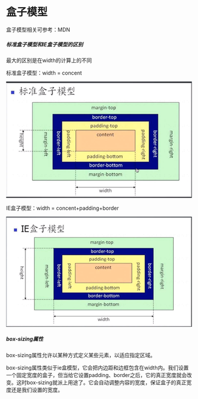 # 盒子模型

盒子模型相关可参考：MDN

##### 标准盒子模型和IE盒子模型的区别

最大的区别是在width的计算上的不同

标准盒子模型：width = concent


![标准盒子模型](img/标准盒子模型.png)


IE盒子模型：width = concent+padding+border

![ie盒子模型](img/ie盒子模型.png)


##### box-sizing属性

box-sizing属性允许以某种方式定义某些元素，以适应指定区域。

box-sizing属性类似于ie盒模型，它会把内边距和边框包含在width内。我们设置一个固定宽度的盒子，但当给它设置padding、border之后，它的真正宽度就会改变。这时box-sizing就派上用途了。它会自动调整内容的宽度，保证盒子的真正宽度还是我们设置的宽度。
